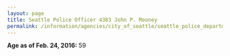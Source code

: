 ```yaml
---
layout: page
title: Seattle Police Officer 4383 John P. Mooney
permalink: /information/agencies/city_of_seattle/seattle_police_department/copbook/4383/
---
```


**Age as of Feb. 24, 2016:** 59
